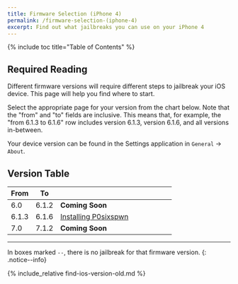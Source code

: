 ```yaml
---
title: Firmware Selection (iPhone 4)
permalink: /firmware-selection-(iphone-4)
excerpt: Find out what jailbreaks you can use on your iPhone 4
---
```


{% include toc title="Table of Contents" %}

## Required Reading

Different firmware versions will require different steps to jailbreak your iOS device. This page will help you find where to start.

Select the appropriate page for your version from the chart below. Note that the "from" and "to" fields are inclusive. This means that, for example, the "from 6.1.3 to 6.1.6" row includes version 6.1.3, version 6.1.6, and all versions in-between.

Your device version can be found in the Settings application in `General` -> `About`.

## Version Table

<table class="version_table">
  <colgroup>
    <col span="1" style="width: 15%;">
    <col span="1" style="width: 15%;">
    <col span="1" style="width: 70%;">
  </colgroup>
  <thead>
    <tr>
      <th>From</th>
      <th>To</th>
      <th></th>
    </tr>
  </thead>
  <tbody>
    <tr>
      <td>6.0</td>
      <td>6.1.2</td>
      <td><b>Coming Soon</b></td>
    </tr>
    <tr>
      <td>6.1.3</td>
      <td>6.1.6</td>
      <td><a href="installing-p0sixspwn">Installing P0sixspwn</a></td>
    </tr>
    <tr>
      <td>7.0</td>
      <td>7.1.2</td>
      <td><b>Coming Soon</b></td>
    </tr>
  </tbody>
</table>

---

In boxes marked `--`, there is no jailbreak for that firmware version.
{: .notice--info}

{% include_relative find-ios-version-old.md %}
